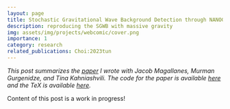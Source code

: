 ```yaml
---
layout: page
title: Stochastic Gravitational Wave Background Detection through NANOGrav 15-year Data Set in the View of Massive Gravity
description: reproducing the SGWB with massive gravity
img: assets/img/projects/webcomic/cover.png
importance: 1
category: research
related_publications: Choi:2023tun
---
```

_This post summarizes the [paper](https://arxiv.org/abs/2312.03932) I wrote with Jacob Magallanes, Murman Gurgenidze, and Tina Kahniashvili. The code for the paper is available [here](https://github.com/ChrisChoi314/constrain_mass_nanograv_15) and the TeX is available [here](https://github.com/ChrisChoi314/constraining_NANOGrav_paper)._

Content of this post is a work in progress! 
